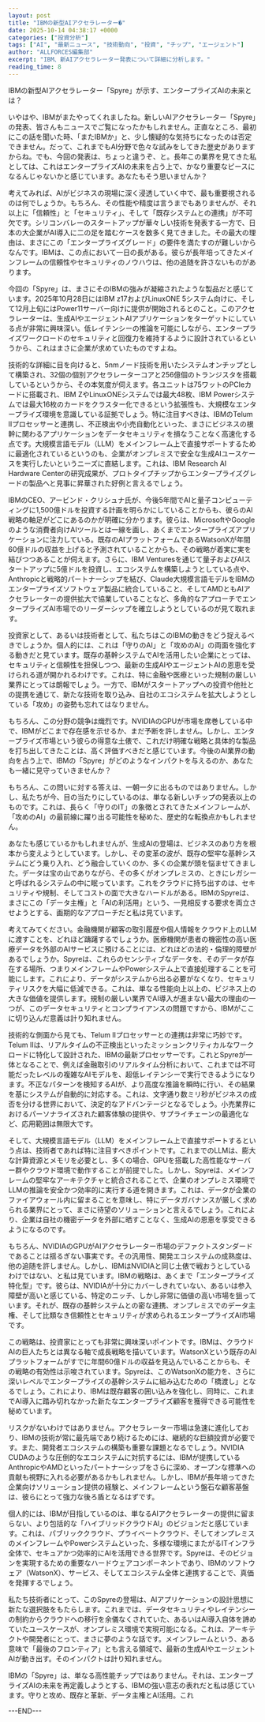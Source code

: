 ```yaml
---
layout: post
title: "IBMの新型AIアクセラレーター�"
date: 2025-10-14 04:38:17 +0000
categories: ["投資分析"]
tags: ["AI", "最新ニュース", "技術動向", "投資", "チップ", "エージェント"]
author: "ALLFORCES編集部"
excerpt: "IBM、新AIアクセラレーター発表について詳細に分析します。"
reading_time: 8
---
```


IBMの新型AIアクセラレーター「Spyre」が示す、エンタープライズAIの未来とは？

いやはや、IBMがまたやってくれましたね。新しいAIアクセラレーター「Spyre」の発表、皆さんもニュースでご覧になったかもしれません。正直なところ、最初にこの話を聞いた時、「またIBMか」と、少し懐疑的な気持ちになったのは否定できません。だって、これまでもAI分野で色々な試みをしてきた歴史がありますからね。でも、今回の発表は、ちょっと違うぞ、と。長年この業界を見てきた私としては、これはエンタープライズAIの未来を占う上で、かなり重要なピースになるんじゃないかと感じています。あなたもそう思いませんか？

考えてみれば、AIがビジネスの現場に深く浸透していく中で、最も重要視されるのは何でしょうか。もちろん、その性能や精度は言うまでもありませんが、それ以上に「信頼性」と「セキュリティ」、そして「既存システムとの連携」が不可欠です。シリコンバレーのスタートアップが華々しい技術を発表する一方で、日本の大企業がAI導入に二の足を踏むケースを数多く見てきました。その最大の理由は、まさにこの「エンタープライズグレード」の要件を満たすのが難しいからなんです。IBMは、この点において一日の長がある。彼らが長年培ってきたメインフレームの信頼性やセキュリティのノウハウは、他の追随を許さないものがあります。

今回の「Spyre」は、まさにそのIBMの強みが凝縮されたような製品だと感じています。2025年10月28日にはIBM z17およびLinuxONE 5システム向けに、そして12月上旬にはPower11サーバー向けに提供が開始されるとのこと。このアクセラレーターは、生成AIやエージェントAIアプリケーションをターゲットにしている点が非常に興味深い。低レイテンシーの推論を可能にしながら、エンタープライズワークロードのセキュリティと回復力を維持するように設計されているというから、これはまさに企業が求めていたものですよね。

技術的な詳細に目を向けると、5nmノード技術を用いたシステムオンチップとして構築され、32個の個別アクセラレーターコアと256億個のトランジスタを搭載しているというから、その本気度が伺えます。各ユニットは75ワットのPCIeカードに搭載され、IBM ZやLinuxONEシステムでは最大48枚、IBM Powerシステムでは最大16枚のカードをクラスター化できるという拡張性も、大規模なエンタープライズ環境を意識している証拠でしょう。特に注目すべきは、IBMのTelum IIプロセッサーと連携し、不正検出や小売自動化といった、まさにビジネスの根幹に関わるアプリケーションをデータセキュリティを損なうことなく高速化する点です。大規模言語モデル（LLM）をメインフレーム上で直接サポートするために最適化されているというのも、企業がオンプレミスで安全な生成AIユースケースを実行したいというニーズに直結します。これは、IBM Research AI Hardware Centerの研究成果が、プロトタイプチップからエンタープライズグレードの製品へと見事に昇華された好例と言えるでしょう。

IBMのCEO、アービンド・クリシュナ氏が、今後5年間でAIと量子コンピューティングに1,500億ドルを投資する計画を明らかにしていることからも、彼らのAI戦略の軸足がどこにあるのかが明確に分かります。彼らは、MicrosoftやGoogleのような消費者向けAIツールとは一線を画し、あくまでエンタープライズアプリケーションに注力している。既存のAIプラットフォームであるWatsonXが年間60億ドルの収益を上げると予測されていることからも、その戦略が着実に実を結びつつあることが伺えます。さらに、IBM Venturesを通じて量子およびAIスタートアップに5億ドルを投資し、エコシステムを構築しようとしている点や、Anthropicと戦略的パートナーシップを結び、Claude大規模言語モデルをIBMのエンタープライズソフトウェア製品に統合していること、そしてAMDともAIアクセラレーターの提供拡大で協業していることなど、多角的なアプローチでエンタープライズAI市場でのリーダーシップを確立しようとしているのが見て取れます。

投資家として、あるいは技術者として、私たちはこのIBMの動きをどう捉えるべきでしょうか。個人的には、これは「守りのAI」と「攻めのAI」の両面を強化する動きだと見ています。既存の基幹システムでAIを活用したい企業にとっては、セキュリティと信頼性を担保しつつ、最新の生成AIやエージェントAIの恩恵を受けられる道が開かれるわけです。これは、特に金融や医療といった規制の厳しい業界にとっては朗報でしょう。一方で、IBMがスタートアップへの投資や他社との提携を通じて、新たな技術を取り込み、自社のエコシステムを拡大しようとしている「攻め」の姿勢も忘れてはなりません。

もちろん、この分野の競争は熾烈です。NVIDIAのGPUが市場を席巻している中で、IBMがどこまで存在感を示せるか、まだ予断を許しません。しかし、エンタープライズ市場という彼らの得意な土俵で、これだけ明確な戦略と具体的な製品を打ち出してきたことは、高く評価すべきだと感じています。今後のAI業界の動向を占う上で、IBMの「Spyre」がどのようなインパクトを与えるのか、あなたも一緒に見守っていきませんか？

もちろん、この問いに対する答えは、一朝一夕に出るものではありません。しかし、私たちが今、目の当たりにしているのは、単なる新しいチップの発表以上のものです。これは、長らく「守りのIT」の象徴とされてきたメインフレームが、「攻めのAI」の最前線に躍り出る可能性を秘めた、歴史的な転換点かもしれません。

あなたも感じているかもしれませんが、生成AIの登場は、ビジネスのあり方を根本から変えようとしています。しかし、その変革の波が、既存の堅牢な基幹システムにどう乗り入れ、どう融合していくのか、多くの企業が頭を悩ませてきました。データは宝の山でありながら、その多くがオンプレミスの、ときにレガシーと呼ばれるシステムの中に眠っています。これをクラウドに持ち出すのは、セキュリティや規制、そしてコストの面で大きなハードルがある。IBMのSpyreは、まさにこの「データ主権」と「AIの利活用」という、一見相反する要求を両立させようとする、画期的なアプローチだと私は見ています。

考えてみてください。金融機関が顧客の取引履歴や個人情報をクラウド上のLLMに渡すことを、どれほど躊躇するでしょうか。医療機関が患者の機密性の高い医療データを外部のAIサービスに預けることには、どれほどの法的・倫理的障壁があるでしょうか。Spyreは、これらのセンシティブなデータを、そのデータが存在する場所、つまりメインフレームやPowerシステム上で直接処理することを可能にします。これにより、データがシステムから出る必要がなくなり、セキュリティリスクを大幅に低減できる。これは、単なる性能向上以上の、ビジネス上の大きな価値を提供します。規制の厳しい業界でAI導入が進まない最大の理由の一つが、このデータセキュリティとコンプライアンスの問題ですから、IBMがここに切り込んだ意義は計り知れません。

技術的な側面から見ても、Telum IIプロセッサーとの連携は非常に巧妙です。Telum IIは、リアルタイムの不正検出といったミッションクリティカルなワークロードに特化して設計された、IBMの最新プロセッサーです。これとSpyreが一体となることで、例えば金融取引のリアルタイム分析において、これまでは不可能だったレベルの複雑なAIモデルを、超低レイテンシーで実行できるようになります。不正なパターンを検知するAIが、より高度な推論を瞬時に行い、その結果を基にシステムが自動的に対応する。これは、文字通り数ミリ秒がビジネスの成否を分ける世界において、決定的なアドバンテージとなるでしょう。小売業界におけるパーソナライズされた顧客体験の提供や、サプライチェーンの最適化など、応用範囲は無限大です。

そして、大規模言語モデル（LLM）をメインフレーム上で直接サポートするという点は、技術者であれば特に注目すべきポイントです。これまでのLLMは、膨大な計算資源とメモリを必要とし、多くの場合、GPUを搭載した高性能なサーバー群やクラウド環境で動作することが前提でした。しかし、Spyreは、メインフレームの堅牢なアーキテクチャと統合されることで、企業のオンプレミス環境でLLMの推論を安全かつ効率的に実行する道を開きます。これは、データが企業のファイアウォール内に留まることを意味し、特にデータガバナンスが厳しく求められる業界にとって、まさに待望のソリューションと言えるでしょう。これにより、企業は自社の機密データを外部に晒すことなく、生成AIの恩恵を享受できるようになるのです。

もちろん、NVIDIAのGPUがAIアクセラレーター市場のデファクトスタンダードであることは揺るぎない事実です。その汎用性、開発エコシステムの成熟度は、他の追随を許しません。しかし、IBMはNVIDIAと同じ土俵で戦おうとしているわけではない、と私は見ています。IBMの戦略は、あくまで「エンタープライズ特化型」です。彼らは、NVIDIAが十分にカバーしきれていない、あるいは参入障壁が高いと感じている、特定のニッチ、しかし非常に価値の高い市場を狙っています。それが、既存の基幹システムとの密な連携、オンプレミスでのデータ主権、そして比類なき信頼性とセキュリティが求められるエンタープライズAI市場です。

この戦略は、投資家にとっても非常に興味深いポイントです。IBMは、クラウドAIの巨人たちとは異なる軸で成長戦略を描いています。WatsonXという既存のAIプラットフォームがすでに年間60億ドルの収益を見込んでいることからも、その戦略の有効性は示唆されています。Spyreは、このWatsonXの能力を、さらに深いレベルでエンタープライズの基幹システムに組み込むための「橋渡し」となるでしょう。これにより、IBMは既存顧客の囲い込みを強化し、同時に、これまでAI導入に踏み切れなかった新たなエンタープライズ顧客を獲得できる可能性を秘めています。

リスクがないわけではありません。アクセラレーター市場は急速に進化しており、IBMの技術が常に最先端であり続けるためには、継続的な巨額投資が必要です。また、開発者エコシステムの構築も重要な課題となるでしょう。NVIDIA CUDAのような圧倒的なエコシステムに対抗するには、IBMが提携しているAnthropicやAMDといったパートナーシップをさらに深め、オープンな標準への貢献も視野に入れる必要があるかもしれません。しかし、IBMが長年培ってきた企業向けソリューション提供の経験と、メインフレームという盤石な顧客基盤は、彼らにとって強力な後ろ盾となるはずです。

個人的には、IBMが目指しているのは、単なるAIアクセラレーターの提供に留まらない、より包括的な「ハイブリッドクラウドAI」のビジョンだと感じています。これは、パブリッククラウド、プライベートクラウド、そしてオンプレミスのメインフレームやPowerシステムといった、多様な環境にまたがるITインフラ全体で、セキュアかつ効率的にAIを活用できる世界です。Spyreは、そのビジョンを実現するための重要なハードウェアコンポーネントであり、IBMのソフトウェア（WatsonX）、サービス、そしてエコシステム全体と連携することで、真価を発揮するでしょう。

私たち技術者にとって、このSpyreの登場は、AIアプリケーションの設計思想に新たな選択肢をもたらします。これまでは、データセキュリティやレイテンシーの制約からクラウドへの移行を余儀なくされていた、あるいはAI導入自体を諦めていたユースケースが、オンプレミス環境で実現可能になる。これは、アーキテクトや開発者にとって、まさに夢のような話です。メインフレームという、ある意味で「最後のフロンティア」とも言える領域で、最新の生成AIやエージェントAIが動き出す。そのインパクトは計り知れません。

IBMの「Spyre」は、単なる高性能チップではありません。それは、エンタープライズAIの未来を再定義しようとする、IBMの強い意志の表れだと私は感じています。守りと攻め、既存と革新、データ主権とAI活用。これ

---END---